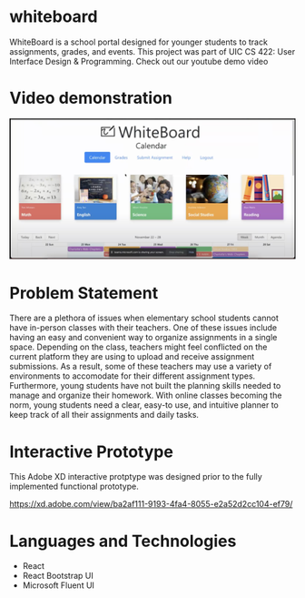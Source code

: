# whiteboard

WhiteBoard is a school portal designed for younger students to track assignments, grades, and events. This project was part of UIC CS 422: User Interface Design & Programming. Check out our youtube demo video



# Video demonstration

[![IMAGE ALT TEXT HERE](https://raw.githubusercontent.com/jigar288/whiteboard/main/home-page.png)](https://youtu.be/VecurH-qAuM)


# Problem Statement

There are a plethora of issues when elementary school students cannot have in-person classes with their teachers. One of these issues include having an easy and convenient way to organize assignments in a single space. Depending on the class, teachers might feel conflicted on the current platform they are using to upload and receive assignment submissions. As a result, some of these teachers may use a variety of environments to accomodate for their different assignment types. Furthermore, young students have not built the planning skills needed to manage and organize their homework. With online classes becoming the norm, young students need a clear, easy-to use, and intuitive planner to keep track of all their assignments and daily 
tasks. 

# Interactive Prototype

This Adobe XD interactive protptype was designed prior to the fully implemented functional prototype.

https://xd.adobe.com/view/ba2af111-9193-4fa4-8055-e2a52d2cc104-ef79/



# Languages and Technologies

* React
* React Bootstrap UI
* Microsoft Fluent UI
